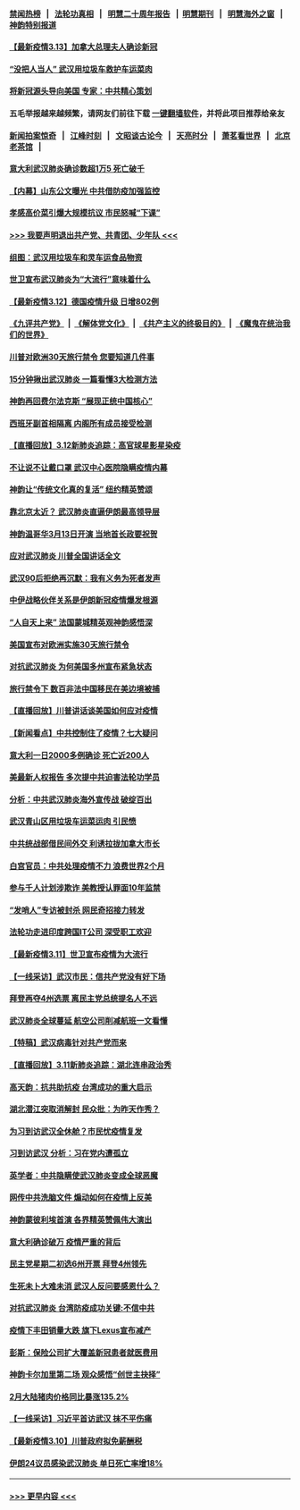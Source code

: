 #### [禁闻热榜](热点新闻.md?=0)  &nbsp;&nbsp;|&nbsp;&nbsp; [法轮功真相](https://github.com/gfw-breaker/truth/blob/master/README.md?=0) &nbsp;&nbsp;|&nbsp;&nbsp; [明慧二十周年报告](https://github.com/gfw-breaker/mh-reports/blob/master/README.md?=0) &nbsp;&nbsp;|&nbsp;&nbsp;[明慧期刊](https://github.com/gfw-breaker/mh-qikan) &nbsp;&nbsp;|&nbsp;&nbsp; [明慧海外之窗](https://github.com/gfw-breaker/mh-news/blob/master/README.md?=0) &nbsp;&nbsp;|&nbsp;&nbsp; [神韵特别报道](https://github.com/gfw-breaker/mh-news/blob/master/shenyun.md?=0)
#### [【最新疫情3.13】加拿大总理夫人确诊新冠](../pages/nf4514/n11936755.md?t=03131302) 
#### [“没把人当人” 武汉用垃圾车救护车运菜肉](../pages/nf4514/n11936647.md?t=03131302) 
#### [将新冠源头导向美国 专家：中共精心策划](../pages/nf4514/n11936432.md?t=03131302) 
#### 五毛举报越来越频繁，请网友们前往下载 [一键翻墙软件](https://github.com/gfw-breaker/ssr-accounts)，并将此项目推荐给亲友
#### [新闻拍案惊奇](https://github.com/gfw-breaker/banned-news/blob/master/pages/link4.md) &nbsp;&nbsp;|&nbsp;&nbsp; [江峰时刻](https://github.com/gfw-breaker/banned-news/blob/master/pages/link4.md) &nbsp;&nbsp;|&nbsp;&nbsp; [文昭谈古论今](https://github.com/gfw-breaker/banned-news/blob/master/pages/link4.md) &nbsp;&nbsp;|&nbsp;&nbsp; [天亮时分](https://github.com/gfw-breaker/banned-news/blob/master/pages/link4.md) &nbsp;&nbsp;|&nbsp;&nbsp; [萧茗看世界](https://github.com/gfw-breaker/banned-news/blob/master/pages/link4.md) &nbsp;&nbsp;|&nbsp;&nbsp; [北京老茶馆](https://github.com/gfw-breaker/banned-news/blob/master/pages/link4.md) &nbsp;&nbsp;|&nbsp;&nbsp; 
#### [意大利武汉肺炎确诊数超1万5 死亡破千](../pages/nf4514/n11936332.md?t=03131302) 
#### [【内幕】山东公文曝光 中共借防疫加强监控](../pages/nf4514/n11934303.md?t=03131302) 
#### [孝感高价菜引爆大规模抗议 市民怒喊“下课”](../pages/nf4514/n11936264.md?t=03131302) 
#### [>>> 我要声明退出共产党、共青团、少年队 <<<](https://github.com/begood0513/goodnews/blob/master/quit/letter.md) 
#### [组图：武汉用垃圾车和灵车运食品物资](../pages/nf4514/n11935329.md?t=03131302) 
#### [世卫宣布武汉肺炎为“大流行”意味着什么](../pages/nf4514/n11935933.md?t=03131302) 
#### [【最新疫情3.12】德国疫情升级 日增802例](../pages/nf4514/n11933628.md?t=03131302) 
#### [《九评共产党》](https://github.com/begood0513/9ping.md/blob/master/README.md) &nbsp;|&nbsp; [《解体党文化》](../../../../jtdwh.md/blob/master/README.md)  &nbsp;|&nbsp; [《共产主义的终极目的》](../../../../gczydzjmd.md/blob/master/README.md) &nbsp;|&nbsp; [《魔鬼在统治我们的世界》](../../../../mgztzwmdsj.md/blob/master/README.md) 
#### [川普对欧洲30天旅行禁令 您要知道几件事](../pages/nf4514/n11935870.md?t=03131302) 
#### [15分钟揪出武汉肺炎 一篇看懂3大检测方法](../pages/nf4514/n11933731.md?t=03131302) 
#### [神韵再回费尔法克斯 “展现正统中国核心”](../pages/nf4514/n11932754.md?t=03131302) 
#### [西班牙副首相隔离 内阁所有成员接受检测](../pages/nf4514/n11935473.md?t=03131302) 
#### [【直播回放】3.12新肺炎追踪：高官球星影星染疫](../pages/nf4514/n11935368.md?t=03131302) 
#### [不让说不让戴口罩 武汉中心医院隐瞒疫情内幕](../pages/nf4514/n11934980.md?t=03131302) 
#### [神韵让“传统文化真的复活” 纽约精英赞颂](../pages/nf4514/n11935011.md?t=03131302) 
#### [靠北京太近？ 武汉肺炎直逼伊朗最高领导层](../pages/nf4514/n11933475.md?t=03131302) 
#### [神韵温哥华3月13日开演 当地首长政要祝贺](../pages/nf4514/n11933782.md?t=03131302) 
#### [应对武汉肺炎 川普全国讲话全文](../pages/nf4514/n11934150.md?t=03131302) 
#### [武汉90后拒绝再沉默：我有义务为死者发声](../pages/nf4514/n11934044.md?t=03131302) 
#### [中伊战略伙伴关系是伊朗新冠疫情爆发根源](../pages/nf4514/n11933637.md?t=03131302) 
#### [“人自天上来” 法国蒙城精英观神韵感悟深](../pages/nf4514/n11933874.md?t=03131302) 
#### [美国宣布对欧洲实施30天旅行禁令](../pages/nf4514/n11933815.md?t=03131302) 
#### [对抗武汉肺炎 为何美国多州宣布紧急状态](../pages/nf4514/n11933167.md?t=03131302) 
#### [旅行禁令下 数百非法中国移民在美边境被捕](../pages/nf4514/n11933581.md?t=03131302) 
#### [【直播回放】川普讲话谈美国如何应对疫情](../pages/nf4514/n11933533.md?t=03131302) 
#### [【新闻看点】中共控制住了疫情？七大疑问](../pages/nf4514/n11933407.md?t=03131302) 
#### [意大利一日2000多例确诊 死亡近200人](../pages/nf4514/n11933484.md?t=03131302) 
#### [美最新人权报告 多次提中共迫害法轮功学员](../pages/nf4514/n11933487.md?t=03131302) 
#### [分析：中共武汉肺炎海外宣传战 破绽百出](../pages/nf4514/n11933338.md?t=03131302) 
#### [武汉青山区用垃圾车运菜运肉 引民愤](../pages/nf4514/n11933129.md?t=03131302) 
#### [中共统战部借民间外交 利诱拉拢加拿大市长](../pages/nf4514/n11930745.md?t=03131302) 
#### [白宫官员：中共处理疫情不力 浪费世界2个月](../pages/nf4514/n11932744.md?t=03131302) 
#### [参与千人计划涉欺诈 美教授认罪面10年监禁](../pages/nf4514/n11932927.md?t=03131302) 
#### [“发哨人”专访被封杀 网民奇招接力转发](../pages/nf4514/n11932830.md?t=03131302) 
#### [法轮功走进印度跨国IT公司 深受职工欢迎](../pages/nf4514/n11932395.md?t=03131302) 
#### [【最新疫情3.11】世卫宣布疫情为大流行](../pages/nf4514/n11931046.md?t=03131302) 
#### [【一线采访】武汉市民：信共产党没有好下场](../pages/nf4514/n11932623.md?t=03131302) 
#### [拜登再夺4州选票 离民主党总统提名人不远](../pages/nf4514/n11932668.md?t=03131302) 
#### [武汉肺炎全球蔓延 航空公司削减航班一文看懂](../pages/nf4514/n11927605.md?t=03131302) 
#### [【特稿】武汉病毒针对共产党而来](../pages/nf4514/n11928818.md?t=03131302) 
#### [【直播回放】3.11新肺炎追踪：湖北连串政治秀](../pages/nf4514/n11932373.md?t=03131302) 
#### [高天韵：抗共助抗疫 台湾成功的重大启示](../pages/nf4514/n11929297.md?t=03131302) 
#### [湖北潜江突取消解封 民众批：为昨天作秀？](../pages/nf4514/n11931718.md?t=03131302) 
#### [为习到访武汉全休舱？市民忧疫情复发](../pages/nf4514/n11932065.md?t=03131302) 
#### [习到访武汉 分析：习在党内遭孤立](../pages/nf4514/n11927475.md?t=03131302) 
#### [英学者：中共隐瞒使武汉肺炎变成全球恶魔](../pages/nf4514/n11930463.md?t=03131302) 
#### [网传中共洗脑文件 煽动如何在疫情上反美](../pages/nf4514/n11930766.md?t=03131302) 
#### [神韵蒙彼利埃首演 各界精英赞佩伟大演出](../pages/nf4514/n11931291.md?t=03131302) 
#### [意大利确诊破万 疫情严重的背后](../pages/nf4514/n11929614.md?t=03131302) 
#### [民主党星期二初选6州开票 拜登4州领先](../pages/nf4514/n11931114.md?t=03131302) 
#### [生死未卜大难未消 武汉人反问要感恩什么？](../pages/nf4514/n11930315.md?t=03131302) 
#### [对抗武汉肺炎 台湾防疫成功关键:不信中共](../pages/nf4514/n11930955.md?t=03131302) 
#### [疫情下丰田销量大跌 旗下Lexus宣布减产](../pages/nf4514/n11930956.md?t=03131302) 
#### [彭斯：保险公司扩大覆盖新冠患者就医费用](../pages/nf4514/n11930726.md?t=03131302) 
#### [神韵卡尔加里第二场 观众感悟“创世主抉择”](../pages/nf4514/n11930593.md?t=03131302) 
#### [2月大陆猪肉价格同比暴涨135.2%](../pages/nf4514/n11930349.md?t=03131302) 
#### [【一线采访】习近平首访武汉 抹不平伤痛](../pages/nf4514/n11929748.md?t=03131302) 
#### [【最新疫情3.10】川普政府拟免薪酬税](../pages/nf4514/n11928415.md?t=03131302) 
#### [伊朗24议员感染武汉肺炎 单日死亡率增18%](../pages/nf4514/n11930297.md?t=03131302) 

----
#### [ >>> 更早内容 <<< ](../indexes/nf4514-earlier.md)
